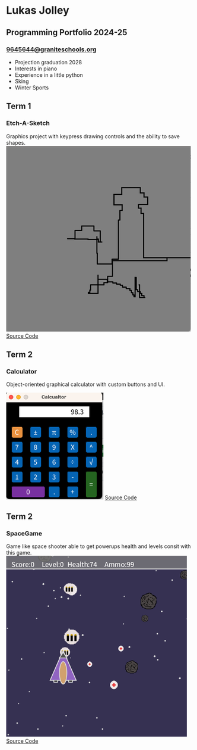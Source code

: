 # Lukas Jolley
## Programming Portfolio 2024-25
### 9645644@graniteschools.org

* Projection graduation 2028
* Interests in piano
* Experience in a little python
* Sking
* Winter Sports
  
## Term 1
### Etch-A-Sketch
Graphics project with keypress drawing controls and the ability to save shapes.
![Running App](https://github.com/Lukas-01242/progamingportfolio2025-a2/blob/main/images/Screenshot%202024-11-04%20at%2010.14.26%20AM.png?raw=true)
[Source Code](https://github.com/Lukas-01242/progamingportfolio2025-a2/blob/main/src/etchAScetch/etchAScetch.pde)


## Term 2
### Calculator
Object-oriented graphical calculator with custom buttons and UI.  

![Running App](https://github.com/Lukas-01242/progamingportfolio2025-a2/blob/main/images/Calc1.png?raw=true)
[Source Code](https://github.com/Lukas-01242/progamingportfolio2025-a2/tree/main/src/Calcualtor)

## Term 2 
### SpaceGame
Game like space shooter able to get powerups  health and levels consit with this game.
![Running App](https://github.com/Lukas-01242/progamingportfolio2025-a2/blob/main/images/spacegame.png?raw=true)
[Source Code](https://github.com/Lukas-01242/progamingportfolio2025-a2/tree/main/src/SpaceGame)

